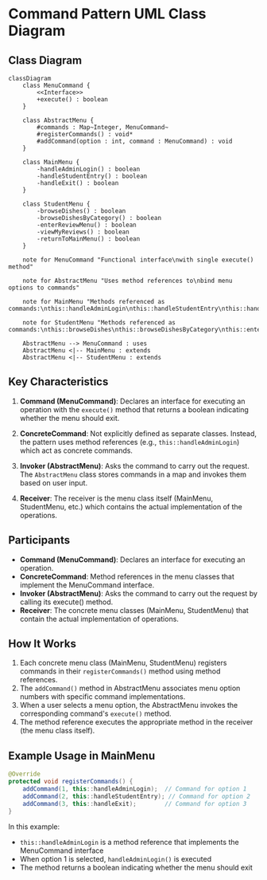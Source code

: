 # Command Pattern UML Class Diagram

## Class Diagram

```mermaid
classDiagram
    class MenuCommand {
        <<Interface>>
        +execute() : boolean
    }

    class AbstractMenu {
        #commands : Map~Integer, MenuCommand~
        #registerCommands() : void*
        #addCommand(option : int, command : MenuCommand) : void
    }

    class MainMenu {
        -handleAdminLogin() : boolean
        -handleStudentEntry() : boolean
        -handleExit() : boolean
    }

    class StudentMenu {
        -browseDishes() : boolean
        -browseDishesByCategory() : boolean
        -enterReviewMenu() : boolean
        -viewMyReviews() : boolean
        -returnToMainMenu() : boolean
    }

    note for MenuCommand "Functional interface\nwith single execute() method"

    note for AbstractMenu "Uses method references to\nbind menu options to commands"

    note for MainMenu "Methods referenced as commands:\nthis::handleAdminLogin\nthis::handleStudentEntry\nthis::handleExit"

    note for StudentMenu "Methods referenced as commands:\nthis::browseDishes\nthis::browseDishesByCategory\nthis::enterReviewMenu\nthis::viewMyReviews\nthis::returnToMainMenu"

    AbstractMenu --> MenuCommand : uses
    AbstractMenu <|-- MainMenu : extends
    AbstractMenu <|-- StudentMenu : extends
```

## Key Characteristics

1. **Command (MenuCommand)**: Declares an interface for executing an operation with the `execute()` method that returns a boolean indicating whether the menu should exit.

2. **ConcreteCommand**: Not explicitly defined as separate classes. Instead, the pattern uses method references (e.g., `this::handleAdminLogin`) which act as concrete commands.

3. **Invoker (AbstractMenu)**: Asks the command to carry out the request. The `AbstractMenu` class stores commands in a map and invokes them based on user input.

4. **Receiver**: The receiver is the menu class itself (MainMenu, StudentMenu, etc.) which contains the actual implementation of the operations.

## Participants

- **Command (MenuCommand)**: Declares an interface for executing an operation.
- **ConcreteCommand**: Method references in the menu classes that implement the MenuCommand interface.
- **Invoker (AbstractMenu)**: Asks the command to carry out the request by calling its execute() method.
- **Receiver**: The concrete menu classes (MainMenu, StudentMenu) that contain the actual implementation of operations.

## How It Works

1. Each concrete menu class (MainMenu, StudentMenu) registers commands in their `registerCommands()` method using method references.
2. The `addCommand()` method in AbstractMenu associates menu option numbers with specific command implementations.
3. When a user selects a menu option, the AbstractMenu invokes the corresponding command's `execute()` method.
4. The method reference executes the appropriate method in the receiver (the menu class itself).

## Example Usage in MainMenu

```java
@Override
protected void registerCommands() {
    addCommand(1, this::handleAdminLogin);  // Command for option 1
    addCommand(2, this::handleStudentEntry); // Command for option 2
    addCommand(3, this::handleExit);        // Command for option 3
}
```

In this example:
- `this::handleAdminLogin` is a method reference that implements the MenuCommand interface
- When option 1 is selected, `handleAdminLogin()` is executed
- The method returns a boolean indicating whether the menu should exit